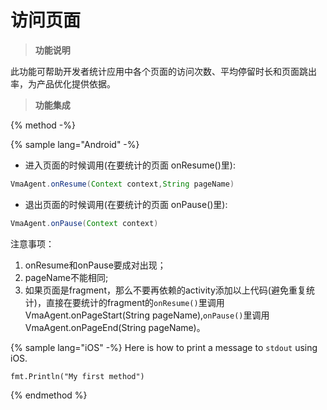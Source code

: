 # 访问页面


> **功能说明**


此功能可帮助开发者统计应用中各个页面的访问次数、平均停留时长和页面跳出率，为产品优化提供依据。


> **功能集成**

{% method -%}

{% sample lang="Android" -%}
* 进入页面的时候调用(在要统计的页面 onResume()里):

```java
VmaAgent.onResume(Context context,String pageName)
```
* 退出页面的时候调用(在要统计的页面 onPause()里):

```java
VmaAgent.onPause(Context context)
```
注意事项：

1. onResume和onPause要成对出现；
2. pageName不能相同;
3. 如果页面是fragment，那么不要再依赖的activity添加以上代码(避免重复统计)，直接在要统计的fragment的```onResume()```里调用VmaAgent.onPageStart(String pageName),```onPause()```里调用VmaAgent.onPageEnd(String pageName)。


{% sample lang="iOS" -%}
Here is how to print a message to `stdout` using iOS.

```
fmt.Println("My first method")
```
{% endmethod %}